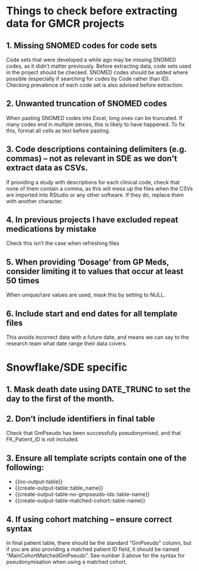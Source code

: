 # Things to check before extracting data for GMCR projects

## 1. Missing SNOMED codes for code sets
Code sets that were developed a while ago may be missing SNOMED codes, as it didn’t matter previously. Before extracting data, code sets used in the project should be checked. SNOMED codes should be added where possible (especially if searching for codes by Code rather than ID). Checking prevalence of each code set is also advised before extraction.

## 2. Unwanted truncation of SNOMED codes
When pasting SNOMED codes into Excel, long ones can be truncated. If many codes end in multiple zeroes, this is likely to have happened. To fix this, format all cells as text before pasting. 

## 3. Code descriptions containing delimiters (e.g. commas) – not as relevant in SDE as we don't extract data as CSVs.
If providing a study with descriptions for each clinical code, check that none of them contain a comma, as this will mess up the files when the CSVs are imported into RStudio or any other software. If they do, replace them with another character.

## 4. In previous projects I have excluded repeat medications by mistake
Check this isn’t the case when refreshing files

## 5. When providing ‘Dosage’ from GP Meds, consider limiting it to values that occur at least 50 times
When unique/rare values are used, mask this by setting to NULL. 

## 6. Include start and end dates for all template files
This avoids incorrect data with a future date, and means we can say to the research team what date range their data covers.


# Snowflake/SDE specific

## 1. Mask death date using DATE_TRUNC to set the day to the first of the month.

## 2. Don’t include identifiers in final table 	
Check that GmPseudo has been successfully pseudonymised, and that FK_Patient_ID is not included.

## 3. Ensure all template scripts contain one of the following:
-	{{no-output-table}}
-	{{create-output-table::table_name}}
-	{{create-output-table-no-gmpseudo-ids::table-name}}
-	{{create-output-table-matched-cohort::table-name}}

## 4. If using cohort matching – ensure correct syntax
In final patient table, there should be the standard “GmPseudo” column, but if you are also providing a matched patient ID field, it should be named “MainCohortMatchedGmPseudo”. See number 3 above for the syntax for pseudonymisation when using a matched cohort.

